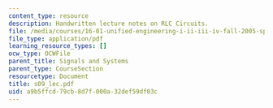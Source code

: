 ```yaml
---
content_type: resource
description: Handwritten lecture notes on RLC Circuits.
file: /media/courses/16-01-unified-engineering-i-ii-iii-iv-fall-2005-spring-2006/a9b5ffcd79cb8d7f000a32def59df03c_s09_lec.pdf
file_type: application/pdf
learning_resource_types: []
ocw_type: OCWFile
parent_title: Signals and Systems
parent_type: CourseSection
resourcetype: Document
title: s09_lec.pdf
uid: a9b5ffcd-79cb-8d7f-000a-32def59df03c
---
```

